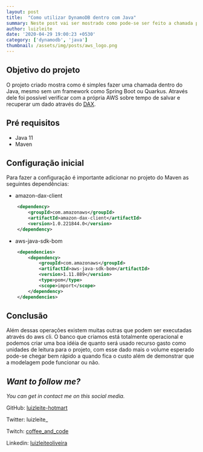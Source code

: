 ```yaml
---
layout: post
title:  "Como utilizar DynamoDB dentro com Java"
summary: Neste post vai ser mostrado como pode-se ser feito a chamada para inserir dados e medido o tempo para esse registro aparecer após inserção.
author: luizleite
date: '2020-04-29 19:00:23 +0530'
category: ['dynamodb', 'java']
thumbnail: /assets/img/posts/aws_logo.png
---
```


## Objetivo do projeto
O projeto criado mostra como é simples fazer uma chamada dentro do Java, mesmo sem um framework como Spring Boot ou Quarkus.
Através dele foi possível verificar com a própria AWS sobre tempo de salvar e recuperar um dado através do [DAX](https://aws.amazon.com/pt/dynamodb/dax/).

## Pré requisitos

 - Java 11
 - Maven

## Configuração inicial

Para fazer a configuração é importante adicionar no projeto do Maven as seguintes dependências:

 - amazon-dax-client

```xml
    <dependency>
        <groupId>com.amazonaws</groupId>
        <artifactId>amazon-dax-client</artifactId>
        <version>1.0.221844.0</version>
    </dependency>
```

 - aws-java-sdk-bom
```xml
    <dependencies>
        <dependency>
            <groupId>com.amazonaws</groupId>
            <artifactId>aws-java-sdk-bom</artifactId>
            <version>1.11.889</version>
            <type>pom</type>
            <scope>import</scope>
        </dependency>
    </dependencies>
```



## Conclusão
Além dessas operações existem muitas outras que podem ser executadas através do aws cli.
O banco que criamos está totalmente operacional e podemos criar uma boa idéia de quanto será usado recurso gasto
como unidades de leitura para o projeto, com esse dado mais o volume esperado pode-se chegar bem rápido a quando fica
o custo além de demonstrar que a modelagem pode funcionar ou não.

## _Want to follow me?_
 
_You can get in contact me on this social media._

    
 GitHub: [luizleite-hotmart](https://github.com/luizleite-hotmart)
    
 Twitter: luizleite_
    
 Twitch: [coffee_and_code](https://www.twitch.tv/coffee_and_code)
    
 Linkedin: [luizleiteoliveira](https://www.linkedin.com/in/luizleiteoliveira/)
 
